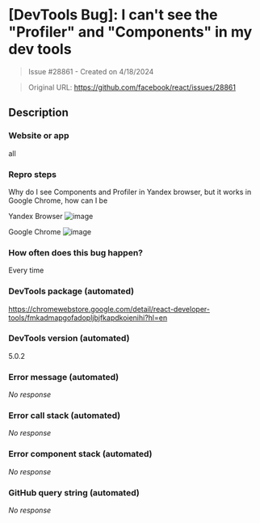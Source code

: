 # [DevTools Bug]: I can't see the "Profiler" and "Components" in my dev tools

> Issue #28861 - Created on 4/18/2024

> Original URL: https://github.com/facebook/react/issues/28861

## Description

### Website or app

all

### Repro steps

Why do I see Components and Profiler in Yandex browser, but it works in Google Chrome, how can I be

Yandex Browser
![image](https://github.com/facebook/react/assets/67437278/7dfa9101-7b8f-4d03-a7a7-32c9f209f092)

Google Chrome
![image](https://github.com/facebook/react/assets/67437278/9928744e-3dec-4e99-ae62-985d6a888c93)



### How often does this bug happen?

Every time

### DevTools package (automated)

https://chromewebstore.google.com/detail/react-developer-tools/fmkadmapgofadopljbjfkapdkoienihi?hl=en

### DevTools version (automated)
5.0.2

### Error message (automated)

_No response_

### Error call stack (automated)

_No response_

### Error component stack (automated)

_No response_

### GitHub query string (automated)

_No response_
